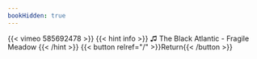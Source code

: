 ```yaml
---
bookHidden: true
---
```


{{< vimeo 585692478 >}}
{{< hint info >}}
♫ The Black Atlantic - Fragile Meadow
{{< /hint >}}
{{< button relref="/" >}}Return{{< /button >}}
